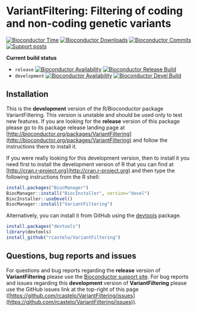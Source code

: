 # VariantFiltering: Filtering of coding and non-coding genetic variants

[![Bioconductor Time](http://bioconductor.org/shields/years-in-bioc/VariantFiltering.svg)](http://bioconductor.org/packages/release/bioc/html/VariantFiltering.html "How long has been VariantFiltering in a release of Bioconductor")
[![Bioconductor Downloads](http://bioconductor.org/shields/downloads/VariantFiltering.svg)](http://bioconductor.org/packages/stats/bioc/VariantFiltering.html "Percentile (top 5/20/50% or 'available') of downloads over the last 6 full months")
[![Bioconductor Commits](http://bioconductor.org/shields/commits/bioc/VariantFiltering.svg)](http://bioconductor.org/packages/devel/bioc/html/VariantFiltering.html#svn_source "Average SVN commits (to the devel branch) per month over the last 6 months")
[![Support posts](http://bioconductor.org/shields/posts/VariantFiltering.svg)](https://support.bioconductor.org/t/VariantFiltering/ "Bioconductor support site activity on VariantFiltering, last 6 months: tagged questions/avg. answers per question/avg. comments per question/accepted answers, or 0 if no tagged posts.")

**Current build status**
- `release` [![Bioconductor Availability](http://bioconductor.org/shields/availability/release/VariantFiltering.svg)](http://bioconductor.org/packages/release/bioc/html/VariantFiltering.html#archives "Whether VariantFiltering release is available on all platforms") 
[![Bioconductor Release Build](http://bioconductor.org/shields/build/release/bioc/VariantFiltering.svg)](http://bioconductor.org/checkResults/release/bioc-LATEST/VariantFiltering/ "Bioconductor release build")
- `development` [![Bioconductor Availability](http://bioconductor.org/shields/availability/devel/VariantFiltering.svg)](http://bioconductor.org/packages/devel/bioc/html/VariantFiltering.html#archives "Whether VariantFiltering devel is available on all platforms") 
[![Bioconductor Devel Build](http://bioconductor.org/shields/build/devel/bioc/VariantFiltering.svg)](http://bioconductor.org/checkResults/devel/bioc-LATEST/VariantFiltering/ "Bioconductor devel build")

## Installation

This is the __development__ version of the R/Bioconductor package VariantFiltering. This version is unstable and should be used only to test new features. If you are looking for the __release__ version of this package please go to its package release landing page at [http://bioconductor.org/packages/VariantFiltering](http://bioconductor.org/packages/VariantFiltering) and follow the instructions there to install it.

If you were really looking for this development version, then to install it you
need first to install the development version of R that you can find at [http://cran.r-project.org](http://cran.r-project.org) and then type the following instructions from the R shell:

```r
install.packages("BiocManager")
BiocManager::install("BiocInstaller", version="devel")
BiocInstaller::useDevel()
BiocManager::install("VariantFiltering")
```

Alternatively, you can install it from GitHub using the [devtools](https://github.com/hadley/devtools "devtools") package.

```r
install.packages("devtools")
library(devtools)
install_github("rcastelo/VariantFiltering")
```

## Questions, bug reports and issues

For questions and bug reports regarding the __release__ version of **VariantFiltering**
please use the [Bioconductor support site](http://support.bioconductor.org "Bioconductor support site").
For bug reports and issues regarding this __development__ version of **VariantFiltering**
please use the GitHub issues link at the top-right of this page
([https://github.com/rcastelo/VariantFiltering/issues](https://github.com/rcastelo/VariantFiltering/issues)).
